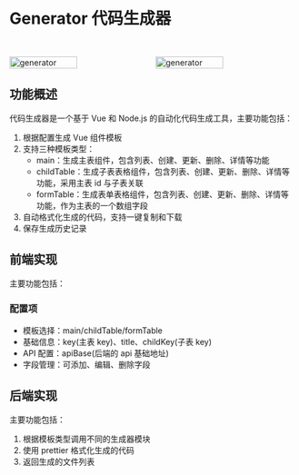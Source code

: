 # Generator 代码生成器

<div style="display: flex; justify-content: space-between;padding-top: 30px;">
    <img src="/screenshot/generator1.png" alt="generator" style="width:calc(50% - 5px);" />
    <img src="/screenshot/generator2.png" alt="generator" style="width:calc(50% - 5px);" />
</div>

## 功能概述

代码生成器是一个基于 Vue 和 Node.js 的自动化代码生成工具，主要功能包括：

1. 根据配置生成 Vue 组件模板
2. 支持三种模板类型：
   - main：生成主表组件，包含列表、创建、更新、删除、详情等功能
   - childTable：生成子表表格组件，包含列表、创建、更新、删除、详情等功能，采用主表 id 与子表关联
   - formTable：生成表单表格组件，包含列表、创建、更新、删除、详情等功能，作为主表的一个数组字段
3. 自动格式化生成的代码，支持一键复制和下载
4. 保存生成历史记录

## 前端实现

主要功能包括：

### 配置项

- 模板选择：main/childTable/formTable
- 基础信息：key(主表 key)、title、childKey(子表 key)
- API 配置：apiBase(后端的 api 基础地址)
- 字段管理：可添加、编辑、删除字段

## 后端实现

主要功能包括：

1. 根据模板类型调用不同的生成器模块
2. 使用 prettier 格式化生成的代码
3. 返回生成的文件列表
